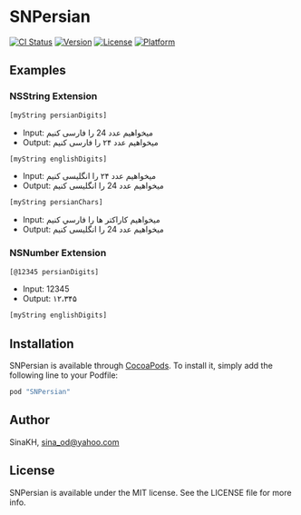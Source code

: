 # SNPersian

[![CI Status](http://img.shields.io/travis/SinaKH/SNPersian.svg?style=flat)](https://travis-ci.org/SinaKH/SNPersian)
[![Version](https://img.shields.io/cocoapods/v/SNPersian.svg?style=flat)](http://cocoapods.org/pods/SNPersian)
[![License](https://img.shields.io/cocoapods/l/SNPersian.svg?style=flat)](http://cocoapods.org/pods/SNPersian)
[![Platform](https://img.shields.io/cocoapods/p/SNPersian.svg?style=flat)](http://cocoapods.org/pods/SNPersian)

## Examples

### NSString Extension

```sh
[myString persianDigits]
```

- Input: میخواهیم عدد 24 را فارسی کنیم
- Output: میخواهیم عدد ۲۴ را فارسی کنیم

```sh
[myString englishDigits]
```

- Input: میخواهیم عدد ۲۴ را انگلیسی کنیم
- Output: میخواهیم عدد 24 را انگلیسی کنیم

```sh
[myString persianChars]
```

- Input: ميخواهيم كاراكتر ها را فارسي کنیم
- Output: میخواهیم عدد 24 را انگلیسی کنیم

### NSNumber Extension

```sh
[@12345 persianDigits]
```

- Input: 12345
- Output: ۱۲،۳۴۵

```sh
[myString englishDigits]
```

## Installation

SNPersian is available through [CocoaPods](http://cocoapods.org). To install
it, simply add the following line to your Podfile:

```ruby
pod "SNPersian"
```

## Author

SinaKH, sina_od@yahoo.com

## License

SNPersian is available under the MIT license. See the LICENSE file for more info.
